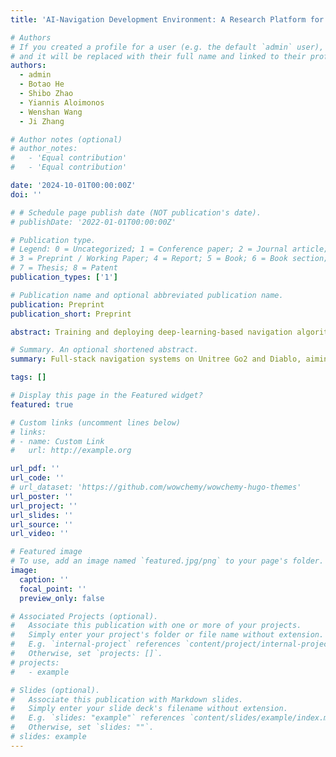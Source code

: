 ```yaml
---
title: 'AI-Navigation Development Environment: A Research Platform for Semantic Navigation and Robot Learning with Mobile Robots in Real-World'

# Authors
# If you created a profile for a user (e.g. the default `admin` user), write the username (folder name) here
# and it will be replaced with their full name and linked to their profile.
authors:
  - admin
  - Botao He
  - Shibo Zhao
  - Yiannis Aloimonos
  - Wenshan Wang
  - Ji Zhang

# Author notes (optional)
# author_notes:
#   - 'Equal contribution'
#   - 'Equal contribution'

date: '2024-10-01T00:00:00Z'
doi: ''

# # Schedule page publish date (NOT publication's date).
# publishDate: '2022-01-01T00:00:00Z'

# Publication type.
# Legend: 0 = Uncategorized; 1 = Conference paper; 2 = Journal article;
# 3 = Preprint / Working Paper; 4 = Report; 5 = Book; 6 = Book section;
# 7 = Thesis; 8 = Patent
publication_types: ['1']

# Publication name and optional abbreviated publication name.
publication: Preprint
publication_short: Preprint

abstract: Training and deploying deep-learning-based navigation algorithms on real-world robot systems is challenging. A major reason is the cost, calibration, and engineering iterations required to build a robust real-world mobile platform to collect training data and execute higher-level commands safely. We present the AI-Navigation Development Platform, a low-cost modularized navigation system for learning-based navigation research built on commercialized sensors and hardware platforms. The system takes a goal point, then drives the robot system to that position, and handles localization and mapping, obstacle avoidance, and global planning. We also release rich simulations for each hardware platform with the same sensor and motion model to streamline the testing of users' algorithms. In our experiments, we show 1. the robustness of navigation, it can traverse kilometer scale trajectories safely with drift smaller than 0.5m. 2. low-cost but high-quality data collection, examples of generating KITTI-style datasets in both custom simulation and real-world environments. 3. ready-to-use with custom AI modules, examples of language navigation using our system.

# Summary. An optional shortened abstract.
summary: Full-stack navigation systems on Unitree Go2 and Diablo, aiming to privide a low-cost and ready-to-use platform for AI-navigation research.

tags: []

# Display this page in the Featured widget?
featured: true

# Custom links (uncomment lines below)
# links:
# - name: Custom Link
#   url: http://example.org

url_pdf: ''
url_code: ''
# url_dataset: 'https://github.com/wowchemy/wowchemy-hugo-themes'
url_poster: ''
url_project: ''
url_slides: ''
url_source: ''
url_video: ''

# Featured image
# To use, add an image named `featured.jpg/png` to your page's folder.
image:
  caption: ''
  focal_point: ''
  preview_only: false

# Associated Projects (optional).
#   Associate this publication with one or more of your projects.
#   Simply enter your project's folder or file name without extension.
#   E.g. `internal-project` references `content/project/internal-project/index.md`.
#   Otherwise, set `projects: []`.
# projects:
#   - example

# Slides (optional).
#   Associate this publication with Markdown slides.
#   Simply enter your slide deck's filename without extension.
#   E.g. `slides: "example"` references `content/slides/example/index.md`.
#   Otherwise, set `slides: ""`.
# slides: example
---
```


<!-- {{% callout note %}}
Click the _Cite_ button above to demo the feature to enable visitors to import publication metadata into their reference management software.
{{% /callout %}} -->

<!-- {{% callout note %}}
Create your slides in Markdown - click the _Slides_ button to check out the example.
{{% /callout %}} -->

<!-- Supplementary notes can be added here, including [code, math, and images](https://wowchemy.com/docs/writing-markdown-latex/). -->
